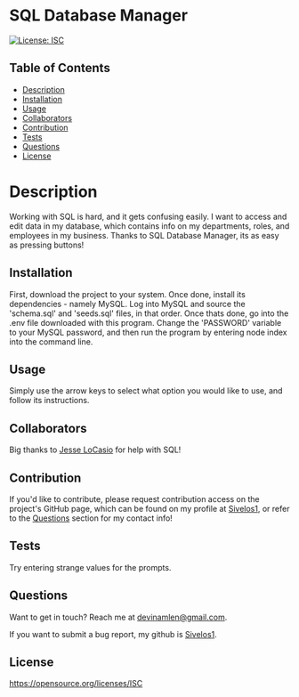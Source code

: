 # SQL Database Manager

  [![License: ISC](https://img.shields.io/badge/License-ISC-blue.svg)](https://opensource.org/licenses/ISC)

  ## Table of Contents
  
  - [Description](#description)
  - [Installation](#installation)
  - [Usage](#usage)
  - [Collaborators](#collaborators)
  - [Contribution](#contribution)
  - [Tests](#tests)
  - [Questions](#questions)
  - [License](#license)
  
  # Description

  Working with SQL is hard, and it gets confusing easily. I want to access and edit data in my database, which contains info on my departments, roles, and employees in my business. Thanks to SQL Database Manager, its as easy as pressing buttons!

  ## Installation

  First, download the project to your system. Once done, install its dependencies - namely MySQL. Log into MySQL and source the 'schema.sql' and 'seeds.sql' files, in that order. Once thats done, go into the .env file downloaded with this program. Change the 'PASSWORD' variable to your MySQL password, and then run the program by entering node index into the command line.

  ## Usage

  Simply use the arrow keys to select what option you would like to use, and follow its instructions.

  ## Collaborators

  Big thanks to [Jesse LoCasio](https://github.com/jeslocascio) for help with SQL!

  ## Contribution

  If you'd like to contribute, please request contribution access on the project's GitHub page, which can be found on my profile at [Sivelos1](https://github.com/Sivelos1), or refer to the [Questions](#questions) section for my contact info!

  ## Tests

  Try entering strange values for the prompts.

  ## Questions

  Want to get in touch? Reach me at devinamlen@gmail.com.

  If you want to submit a bug report, my github is [Sivelos1](https://github.com/Sivelos1).

  ## License

  https://opensource.org/licenses/ISC
